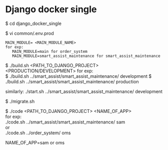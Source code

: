 # Django docker single

$ cd django_docker_single  

$ vi common/.env.prod
```Edit 
MAIN_MODULE= <MAIN_MODULE_NAME>
for exp:
   MAIN_MODULE=main for order_system
   MAIN_MODULE=smart_assist_maintenance for smart_assist_maintenance
```

$ ./build.sh <PATH_TO_DJANGO_PROJECT> <PRODUCTION/DEVELOPMENT>
for exp:  
$ ./build.sh ../smart_assist/smart_assist_maintenance/ development
$ ./build.sh ../smart_assist/smart_assist_maintenance/ production

similarly:
./start.sh ../smart_assist/smart_assist_maintenance/ development

$ ./migrate.sh  

$ ./code  <PATH_TO_DJANGO_PROJECT>   <NAME_OF_APP>  
for exp:  
./code.sh ../smart_assist/smart_assist_maintenance/ sam  
or  
./code.sh ../order_system/ oms    

NAME_OF_APP=sam or oms  
